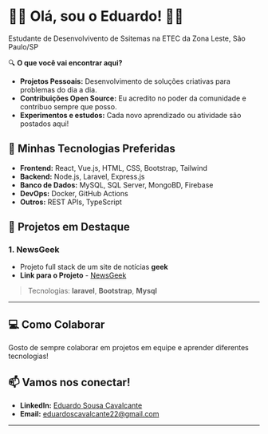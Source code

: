 
# 👨‍💻 Olá, sou o Eduardo! 👨‍💻

Estudante de Desenvolvivento de Ssitemas na ETEC da Zona Leste, São Paulo/SP

🔍 **O que você vai encontrar aqui?**

* **Projetos Pessoais:** Desenvolvimento de soluções criativas para problemas do dia a dia.
* **Contribuições Open Source:** Eu acredito no poder da comunidade e contribuo sempre que posso.
* **Experimentos e estudos:** Cada novo aprendizado ou atividade são postados aqui!

## 🧠 Minhas Tecnologias Preferidas

* **Frontend:** React, Vue.js, HTML, CSS, Bootstrap, Tailwind
* **Backend:** Node.js, Laravel, Express.js
* **Banco de Dados:** MySQL, SQL Server, MongoBD, Firebase
* **DevOps:** Docker, GitHub Actions
* **Outros:** REST APIs, TypeScript

## 🚀 Projetos em Destaque

### 1. **NewsGeek**

* Projeto full stack de um site de notícias **geek**
* **Link para o Projeto** - [NewsGeek](https://github.com/EduardoSousaCavalcante/NewsGeek)
> Tecnologias: **laravel**, **Bootstrap**, **Mysql**

---
## 💻 Como Colaborar

Gosto de sempre colaborar em projetos em equipe e aprender diferentes tecnologias!

## 📫 Vamos nos conectar!

* **LinkedIn:** [Eduardo Sousa Cavalcante](https://www.linkedin.com/in/eduardo-sousa-cavalcante-6710702b0/)
* **Email:** [eduardoscavalcante22@gmail.com](mailto:eduardoscavalcante22@gmail.com)

---
